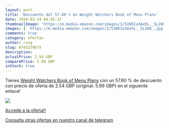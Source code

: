 ```yaml
---
layout: post
title: 'Descuento del 57.60 % en Weight Watchers Book of Menu Plans'
date: 2020-03-24 04:45:37
thumbnailImage: 'https://m.media-amazon.com/images/I/51W5Ia3AxhL._SL200_.jpg'
images: [ 'https://m.media-amazon.com/images/I/51W5Ia3AxhL._SL200_.jpg' ]
comments: true
category: ofertas
author: ring
slug: 074325967X
description:
actualPrice: 2.54 GBP
comparePrice: 5.99 GBP
inStock: true
---
```


Tienes [Weight Watchers Book of Menu Plans](https://www.amazon.co.uk/dp/074325967X/?tag=redken01-21) con un 57.60 % de descuento con precio de oferta de 2.54 GBP (original: 5.99 GBP) en el siguiente enlace!

[![](https://m.media-amazon.com/images/I/51W5Ia3AxhL._SL200_.jpg)](https://www.amazon.co.uk/dp/074325967X/?tag=redken01-21)

[Accede a la oferta!!](https://www.amazon.co.uk/dp/074325967X/?tag=redken01-21)

[Consulta otras ofertas en nuestro canal de telegram](https://t.me/s/ofertas25)
